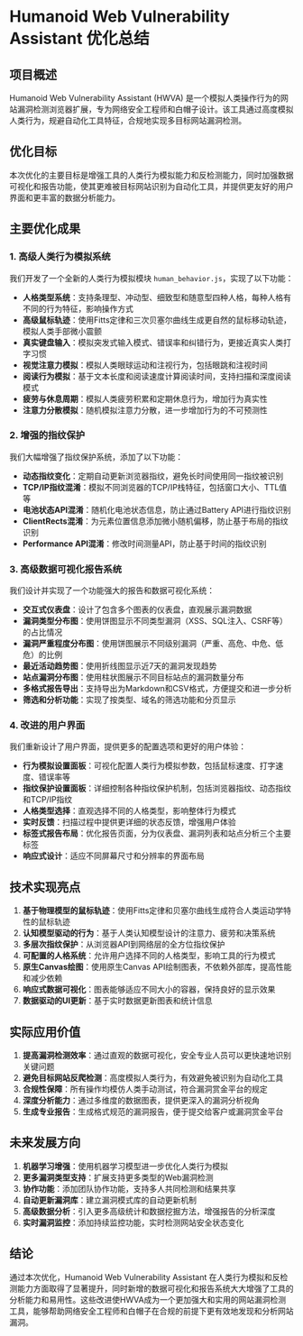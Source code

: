 # Humanoid Web Vulnerability Assistant 优化总结

## 项目概述

Humanoid Web Vulnerability Assistant (HWVA) 是一个模拟人类操作行为的网站漏洞检测浏览器扩展，专为网络安全工程师和白帽子设计。该工具通过高度模拟人类行为，规避自动化工具特征，合规地实现多目标网站漏洞检测。

## 优化目标

本次优化的主要目标是增强工具的人类行为模拟能力和反检测能力，同时加强数据可视化和报告功能，使其更难被目标网站识别为自动化工具，并提供更友好的用户界面和更丰富的数据分析能力。

## 主要优化成果

### 1. 高级人类行为模拟系统

我们开发了一个全新的人类行为模拟模块 `human_behavior.js`，实现了以下功能：

- **人格类型系统**：支持条理型、冲动型、细致型和随意型四种人格，每种人格有不同的行为特征，影响操作方式
- **高级鼠标轨迹**：使用Fitts定律和三次贝塞尔曲线生成更自然的鼠标移动轨迹，模拟人类手部微小震颤
- **真实键盘输入**：模拟突发式输入模式、错误率和纠错行为，更接近真实人类打字习惯
- **视觉注意力模拟**：模拟人类眼球运动和注视行为，包括眼跳和注视时间
- **阅读行为模拟**：基于文本长度和阅读速度计算阅读时间，支持扫描和深度阅读模式
- **疲劳与休息周期**：模拟人类疲劳积累和定期休息行为，增加行为真实性
- **注意力分散模拟**：随机模拟注意力分散，进一步增加行为的不可预测性

### 2. 增强的指纹保护

我们大幅增强了指纹保护系统，添加了以下功能：

- **动态指纹变化**：定期自动更新浏览器指纹，避免长时间使用同一指纹被识别
- **TCP/IP指纹混淆**：模拟不同浏览器的TCP/IP栈特征，包括窗口大小、TTL值等
- **电池状态API混淆**：随机化电池状态信息，防止通过Battery API进行指纹识别
- **ClientRects混淆**：为元素位置信息添加微小随机偏移，防止基于布局的指纹识别
- **Performance API混淆**：修改时间测量API，防止基于时间的指纹识别

### 3. 高级数据可视化报告系统

我们设计并实现了一个功能强大的报告和数据可视化系统：

- **交互式仪表盘**：设计了包含多个图表的仪表盘，直观展示漏洞数据
- **漏洞类型分布图**：使用饼图显示不同类型漏洞（XSS、SQL注入、CSRF等）的占比情况
- **漏洞严重程度分布图**：使用饼图展示不同级别漏洞（严重、高危、中危、低危）的比例
- **最近活动趋势图**：使用折线图显示近7天的漏洞发现趋势
- **站点漏洞分布图**：使用柱状图展示不同目标站点的漏洞数量分布
- **多格式报告导出**：支持导出为Markdown和CSV格式，方便提交和进一步分析
- **筛选和分析功能**：实现了按类型、域名的筛选功能和分页显示

### 4. 改进的用户界面

我们重新设计了用户界面，提供更多的配置选项和更好的用户体验：

- **行为模拟设置面板**：可视化配置人类行为模拟参数，包括鼠标速度、打字速度、错误率等
- **指纹保护设置面板**：详细控制各种指纹保护机制，包括浏览器指纹、动态指纹和TCP/IP指纹
- **人格类型选择**：直观选择不同的人格类型，影响整体行为模式
- **实时反馈**：扫描过程中提供更详细的状态反馈，增强用户体验
- **标签式报告布局**：优化报告页面，分为仪表盘、漏洞列表和站点分析三个主要标签
- **响应式设计**：适应不同屏幕尺寸和分辨率的界面布局

## 技术实现亮点

1. **基于物理模型的鼠标轨迹**：使用Fitts定律和贝塞尔曲线生成符合人类运动学特性的鼠标轨迹
2. **认知模型驱动的行为**：基于人类认知模型设计的注意力、疲劳和决策系统
3. **多层次指纹保护**：从浏览器API到网络层的全方位指纹保护
4. **可配置的人格系统**：允许用户选择不同的人格类型，影响工具的行为模式
5. **原生Canvas绘图**：使用原生Canvas API绘制图表，不依赖外部库，提高性能和减少依赖
6. **响应式数据可视化**：图表能够适应不同大小的容器，保持良好的显示效果
7. **数据驱动的UI更新**：基于实时数据更新图表和统计信息

## 实际应用价值

1. **提高漏洞检测效率**：通过直观的数据可视化，安全专业人员可以更快速地识别关键问题
2. **避免目标网站反爬检测**：高度模拟人类行为，有效避免被识别为自动化工具
3. **合规性保障**：所有操作均模仿人类手动测试，符合漏洞赏金平台的规定
4. **深度分析能力**：通过多维度的数据图表，提供更深入的漏洞分析视角
5. **生成专业报告**：生成格式规范的漏洞报告，便于提交给客户或漏洞赏金平台

## 未来发展方向

1. **机器学习增强**：使用机器学习模型进一步优化人类行为模拟
2. **更多漏洞类型支持**：扩展支持更多类型的Web漏洞检测
3. **协作功能**：添加团队协作功能，支持多人共同检测和结果共享
4. **自动更新漏洞库**：建立漏洞模式库的自动更新机制
5. **高级数据分析**：引入更多高级统计和数据挖掘方法，增强报告的分析深度
6. **实时漏洞监控**：添加持续监控功能，实时检测网站安全状态变化

## 结论

通过本次优化，Humanoid Web Vulnerability Assistant 在人类行为模拟和反检测能力方面取得了显著提升，同时新增的数据可视化和报告系统大大增强了工具的分析能力和易用性。这些改进使HWVA成为一个更加强大和实用的网站漏洞检测工具，能够帮助网络安全工程师和白帽子在合规的前提下更有效地发现和分析网站漏洞。 
